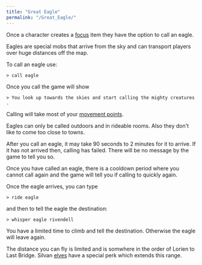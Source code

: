```yaml
---
title: "Great Eagle"
permalink: "/Great_Eagle/"
---
```


Once a character creates a [focus](Focus "wikilink") item they have the
option to call an eagle.

Eagles are special mobs that arrive from the sky and can transport
players over huge distances off the map.

To call an eagle use:

`> call eagle`

Once you call the game will show

`> You look up towards the skies and start calling the mighty creatures.`

Calling will take most of your [movement
points](Movement_points "wikilink").

Eagles can only be called outdoors and in rideable rooms. Also they
don't like to come too close to towns.

After you call an eagle, it may take 90 seconds to 2 minutes for it to
arrive. If it has not arrived then, calling has failed. There will be no
message by the game to tell you so.

Once you have called an eagle, there is a cooldown period where you
cannot call again and the game will tell you if calling to quickly
again.

Once the eagle arrives, you can type

`> ride eagle`

and then to tell the eagle the destination:

`> whisper eagle rivendell`

You have a limited time to climb and tell the destination. Otherwise the
eagle will leave again.

The distance you can fly is limited and is somwhere in the order of
Lorien to Last Bridge. Silvan [elves](Elf "wikilink") have a special
perk which extends this range.